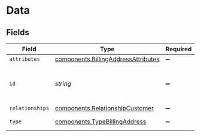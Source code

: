 # Data


## Fields

| Field                                                                                             | Type                                                                                              | Required                                                                                          | Description                                                                                       | Example                                                                                           |
| ------------------------------------------------------------------------------------------------- | ------------------------------------------------------------------------------------------------- | ------------------------------------------------------------------------------------------------- | ------------------------------------------------------------------------------------------------- | ------------------------------------------------------------------------------------------------- |
| `attributes`                                                                                      | [components.BillingAddressAttributes](../../../sdk/models/components/billingaddressattributes.md) | :heavy_minus_sign:                                                                                | N/A                                                                                               |                                                                                                   |
| `id`                                                                                              | *string*                                                                                          | :heavy_minus_sign:                                                                                | Alphanumeric string identifying the billing address.                                              | 3DTWpamEUGISvrUiDWkesQ                                                                            |
| `relationships`                                                                                   | [components.RelationshipCustomer](../../../sdk/models/components/relationshipcustomer.md)         | :heavy_minus_sign:                                                                                | N/A                                                                                               |                                                                                                   |
| `type`                                                                                            | [components.TypeBillingAddress](../../../sdk/models/components/typebillingaddress.md)             | :heavy_minus_sign:                                                                                | Resource type                                                                                     |                                                                                                   |